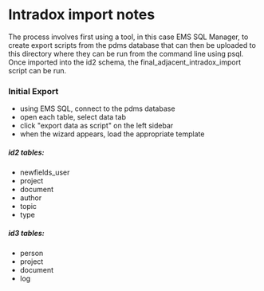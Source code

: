 # Intradox import notes

The process involves first using a tool, in this case EMS SQL Manager, to create export scripts from the pdms database that can then be uploaded to this directory where they can be run from the command line using psql.  Once imported into the id2 schema, the final_adjacent_intradox_import script can be run.


### Initial Export

- using EMS SQL, connect to the pdms database
- open each table, select data tab
- click "export data as script" on the left sidebar
- when the wizard appears, load the appropriate template

##### id2 tables:
* newfields_user
* project
* document
* author
* topic
* type

##### id3 tables:
* person
* project
* document
* log